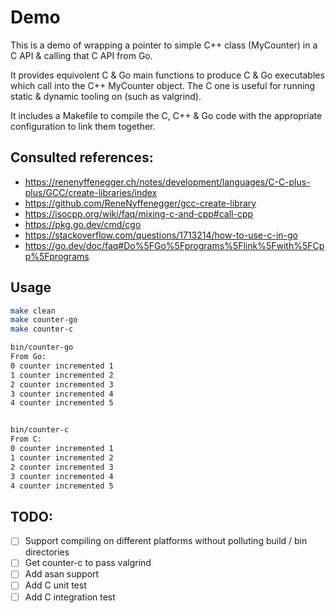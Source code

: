 # Demo
This is a demo of wrapping a pointer to simple C++ class (MyCounter) in a C API & calling that C API from Go.

It provides equivolent C & Go main functions to produce C & Go executables which call into the C++ MyCounter object. The C one is useful for running static & dynamic tooling on (such as valgrind).

It includes a Makefile to compile the C, C++ & Go code with the appropriate configuration to link them together.

## Consulted references:

- https://renenyffenegger.ch/notes/development/languages/C-C-plus-plus/GCC/create-libraries/index
- https://github.com/ReneNyffenegger/gcc-create-library
- https://isocpp.org/wiki/faq/mixing-c-and-cpp#call-cpp
- https://pkg.go.dev/cmd/cgo
- https://stackoverflow.com/questions/1713214/how-to-use-c-in-go
- https://go.dev/doc/faq#Do%5FGo%5Fprograms%5Flink%5Fwith%5FCpp%5Fprograms

## Usage

```bash
make clean
make counter-go
make counter-c

bin/counter-go
From Go:
0 counter incremented 1
1 counter incremented 2
2 counter incremented 3
3 counter incremented 4
4 counter incremented 5


bin/counter-c
From C:
0 counter incremented 1
1 counter incremented 2
2 counter incremented 3
3 counter incremented 4
4 counter incremented 5


```

## TODO:
- [ ] Support compiling on different platforms without polluting build / bin directories
- [ ] Get counter-c to pass valgrind
- [ ] Add asan support
- [ ] Add C unit test
- [ ] Add C integration test
